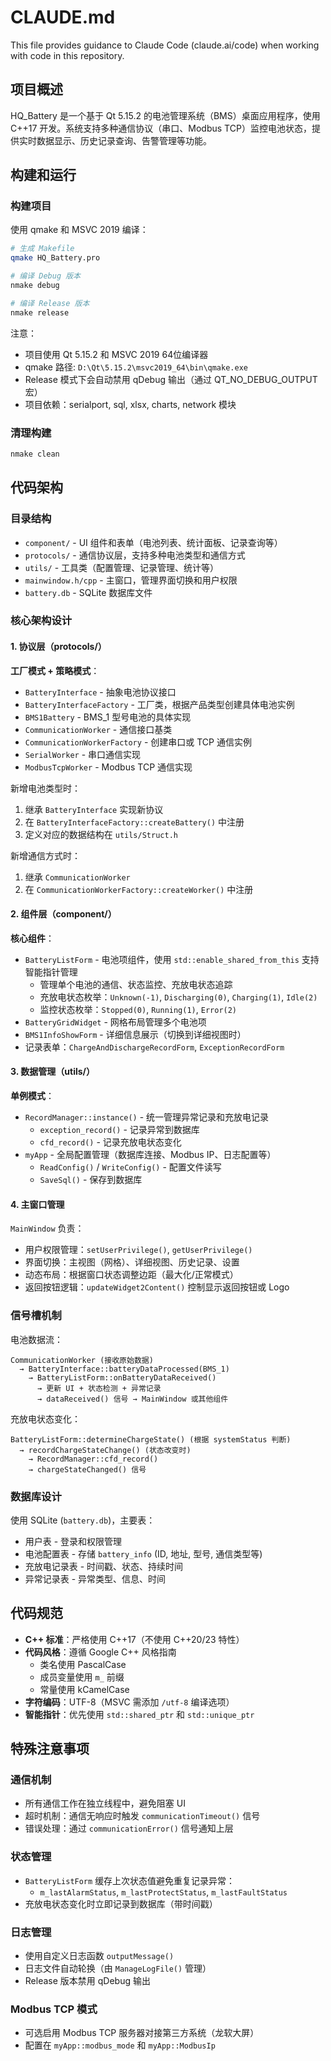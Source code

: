 # CLAUDE.md

This file provides guidance to Claude Code (claude.ai/code) when working with code in this repository.

## 项目概述

HQ_Battery 是一个基于 Qt 5.15.2 的电池管理系统（BMS）桌面应用程序，使用 C++17 开发。系统支持多种通信协议（串口、Modbus TCP）监控电池状态，提供实时数据显示、历史记录查询、告警管理等功能。

## 构建和运行

### 构建项目

使用 qmake 和 MSVC 2019 编译：

```bash
# 生成 Makefile
qmake HQ_Battery.pro

# 编译 Debug 版本
nmake debug

# 编译 Release 版本
nmake release
```

注意：
- 项目使用 Qt 5.15.2 和 MSVC 2019 64位编译器
- qmake 路径: `D:\Qt\5.15.2\msvc2019_64\bin\qmake.exe`
- Release 模式下会自动禁用 qDebug 输出（通过 QT_NO_DEBUG_OUTPUT 宏）
- 项目依赖：serialport, sql, xlsx, charts, network 模块

### 清理构建

```bash
nmake clean
```

## 代码架构

### 目录结构

- `component/` - UI 组件和表单（电池列表、统计面板、记录查询等）
- `protocols/` - 通信协议层，支持多种电池类型和通信方式
- `utils/` - 工具类（配置管理、记录管理、统计等）
- `mainwindow.h/cpp` - 主窗口，管理界面切换和用户权限
- `battery.db` - SQLite 数据库文件

### 核心架构设计

#### 1. 协议层（protocols/）

**工厂模式 + 策略模式**：
- `BatteryInterface` - 抽象电池协议接口
- `BatteryInterfaceFactory` - 工厂类，根据产品类型创建具体电池实例
- `BMS1Battery` - BMS_1 型号电池的具体实现
- `CommunicationWorker` - 通信接口基类
- `CommunicationWorkerFactory` - 创建串口或 TCP 通信实例
- `SerialWorker` - 串口通信实现
- `ModbusTcpWorker` - Modbus TCP 通信实现

新增电池类型时：
1. 继承 `BatteryInterface` 实现新协议
2. 在 `BatteryInterfaceFactory::createBattery()` 中注册
3. 定义对应的数据结构在 `utils/Struct.h`

新增通信方式时：
1. 继承 `CommunicationWorker`
2. 在 `CommunicationWorkerFactory::createWorker()` 中注册

#### 2. 组件层（component/）

**核心组件**：
- `BatteryListForm` - 电池项组件，使用 `std::enable_shared_from_this` 支持智能指针管理
  - 管理单个电池的通信、状态监控、充放电状态追踪
  - 充放电状态枚举：`Unknown(-1)`, `Discharging(0)`, `Charging(1)`, `Idle(2)`
  - 监控状态枚举：`Stopped(0)`, `Running(1)`, `Error(2)`
- `BatteryGridWidget` - 网格布局管理多个电池项
- `BMS1InfoShowForm` - 详细信息展示（切换到详细视图时）
- 记录表单：`ChargeAndDischargeRecordForm`, `ExceptionRecordForm`

#### 3. 数据管理（utils/）

**单例模式**：
- `RecordManager::instance()` - 统一管理异常记录和充放电记录
  - `exception_record()` - 记录异常到数据库
  - `cfd_record()` - 记录充放电状态变化
- `myApp` - 全局配置管理（数据库连接、Modbus IP、日志配置等）
  - `ReadConfig()` / `WriteConfig()` - 配置文件读写
  - `SaveSql()` - 保存到数据库

#### 4. 主窗口管理

`MainWindow` 负责：
- 用户权限管理：`setUserPrivilege()`, `getUserPrivilege()`
- 界面切换：主视图（网格）、详细视图、历史记录、设置
- 动态布局：根据窗口状态调整边距（最大化/正常模式）
- 返回按钮逻辑：`updateWidget2Content()` 控制显示返回按钮或 Logo

### 信号槽机制

电池数据流：
```
CommunicationWorker (接收原始数据)
  → BatteryInterface::batteryDataProcessed(BMS_1)
    → BatteryListForm::onBatteryDataReceived()
      → 更新 UI + 状态检测 + 异常记录
      → dataReceived() 信号 → MainWindow 或其他组件
```

充放电状态变化：
```
BatteryListForm::determineChargeState() (根据 systemStatus 判断)
  → recordChargeStateChange() (状态改变时)
    → RecordManager::cfd_record()
    → chargeStateChanged() 信号
```

### 数据库设计

使用 SQLite (`battery.db`)，主要表：
- 用户表 - 登录和权限管理
- 电池配置表 - 存储 `battery_info` (ID, 地址, 型号, 通信类型等)
- 充放电记录表 - 时间戳、状态、持续时间
- 异常记录表 - 异常类型、信息、时间

## 代码规范

- **C++ 标准**：严格使用 C++17（不使用 C++20/23 特性）
- **代码风格**：遵循 Google C++ 风格指南
  - 类名使用 PascalCase
  - 成员变量使用 `m_` 前缀
  - 常量使用 kCamelCase
- **字符编码**：UTF-8（MSVC 需添加 `/utf-8` 编译选项）
- **智能指针**：优先使用 `std::shared_ptr` 和 `std::unique_ptr`

## 特殊注意事项

### 通信机制
- 所有通信工作在独立线程中，避免阻塞 UI
- 超时机制：通信无响应时触发 `communicationTimeout()` 信号
- 错误处理：通过 `communicationError()` 信号通知上层

### 状态管理
- `BatteryListForm` 缓存上次状态值避免重复记录异常：
  - `m_lastAlarmStatus`, `m_lastProtectStatus`, `m_lastFaultStatus`
- 充放电状态变化时立即记录到数据库（带时间戳）

### 日志管理
- 使用自定义日志函数 `outputMessage()`
- 日志文件自动轮换（由 `ManageLogFile()` 管理）
- Release 版本禁用 qDebug 输出

### Modbus TCP 模式
- 可选启用 Modbus TCP 服务器对接第三方系统（龙软大屏）
- 配置在 `myApp::modbus_mode` 和 `myApp::ModbusIp`
